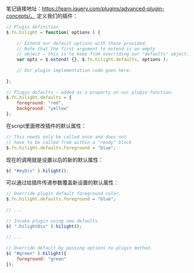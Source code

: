笔记链接地址：https://learn.jquery.com/plugins/advanced-plugin-concepts/。
定义我们的插件：
```js
// Plugin definition.
$.fn.hilight = function( options ) {
 
    // Extend our default options with those provided.
    // Note that the first argument to extend is an empty
    // object – this is to keep from overriding our "defaults" object.
    var opts = $.extend( {}, $.fn.hilight.defaults, options );
 
    // Our plugin implementation code goes here.
 
};
 
// Plugin defaults – added as a property on our plugin function.
$.fn.hilight.defaults = {
    foreground: "red",
    background: "yellow"
};
```
在script里面修改插件的默认属性：
```js
// This needs only be called once and does not
// have to be called from within a "ready" block
$.fn.hilight.defaults.foreground = "blue";
```
现在的调用就是设置以后的新的默认属性：
```js
$( "#myDiv" ).hilight();
```
可以通过给插件传递参数覆盖新设置的默认属性：
```js
// Override plugin default foreground color.
$.fn.hilight.defaults.foreground = "blue";
 
// ...
 
// Invoke plugin using new defaults.
$( ".hilightDiv" ).hilight();
 
// ...
 
// Override default by passing options to plugin method.
$( "#green" ).hilight({
    foreground: "green"
});
```

